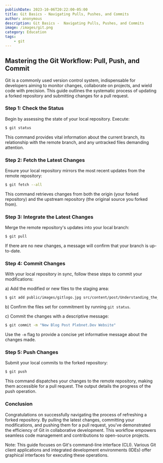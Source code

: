 ```yaml
---
publishDate: 2023-10-06T20:22:00-05:00
title: Git Basics - Navigating Pulls, Pushes, and Commits
author: anonymous
description: Git Basics -  Navigating Pulls, Pushes, and Commits
image: /images/git.png
category: Education
tags:
    - git
---
```


## Mastering the Git Workflow: Pull, Push, and Commit

Git is a commonly used version control system, indispensable for developers aiming to monitor changes, collaborate on projects, and wield code with precision. This guide outlines the systematic process of updating a forked repository and submitting changes for a pull request.

### Step 1: Check the Status

Begin by assessing the state of your local repository. Execute:

```bash
$ git status
```

This command provides vital information about the current branch, its relationship with the remote branch, and any untracked files demanding attention.

### Step 2: Fetch the Latest Changes

Ensure your local repository mirrors the most recent updates from the remote repository:

```bash
$ git fetch --all
```

This command retrieves changes from both the origin (your forked repository) and the upstream repository (the original source you forked from).

### Step 3: Integrate the Latest Changes

Merge the remote repository's updates into your local branch:

```bash
$ git pull
```

If there are no new changes, a message will confirm that your branch is up-to-date.

### Step 4: Commit Changes

With your local repository in sync, follow these steps to commit your modifications:

a) Add the modified or new files to the staging area:

```bash
$ git add public/images/gitlogo.jpg src/content/post/Understanding_the_Git_Push_Process.md
```

b) Confirm the files set for commitment by running `git status`.

c) Commit the changes with a descriptive message:

```bash
$ git commit -m "New Blog Post Plebnet.Dev Website"
```

Use the `-m` flag to provide a concise yet informative message about the changes made.

### Step 5: Push Changes

Submit your local commits to the forked repository:

```bash
$ git push
```

This command dispatches your changes to the remote repository, making them accessible for a pull request. The output details the progress of the push operation.

### Conclusion

Congratulations on successfully navigating the process of refreshing a forked repository. By pulling the latest changes, committing your modifications, and pushing them for a pull request, you've demonstrated the efficiency of Git in collaborative development. This workflow empowers seamless code management and contributions to open-source projects.

Note: This guide focuses on Git's command-line interface (CLI). Various Git client applications and integrated development environments (IDEs) offer graphical interfaces for executing these operations.